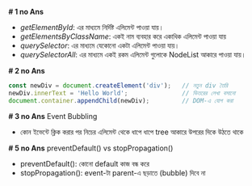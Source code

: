 
**# 1 no Ans**
- *getElementById*: এর মাধ্যমে নির্দিষ্ট এলিমেন্ট পাওয়া যায়।
- *getElementsByClassName*: একই নাম ব্যবহার করে একাধিক এলিমেন্ট পাওয়া যায়
- *querySelector*: এর মাধ্যমে যেকোনো একটা এলিমেন্ট পাওয়া যায়।
- *querySelectorAll*: এর মাধ্যমে একই রকম এলিমেন্ট গুলোকে NodeList আকারে পাওয়া যায়।


**# 2 no Ans**
```js
const newDiv = document.createElement('div');   // নতুন div তৈরি
newDiv.innerText = 'Hello World';               // ভিতরের লেখা বসানো
document.container.appendChild(newDiv);         // DOM-এ যোগ করা
```


**# 3 no Ans**
Event Bubbling
- কোন ইভেন্টে ক্লিক করার পর নিচের এলিমেন্ট থেকে ধাপে ধাপে tree আকারে উপরের দিকে উঠতে থাকে


**# 5 no Ans**
preventDefault() vs stopPropagation()

- preventDefault(): কোনো default কাজ বন্ধ করে 
- stopPropagation(): event-টা parent-এ ছড়াতে (bubble) দিবে না